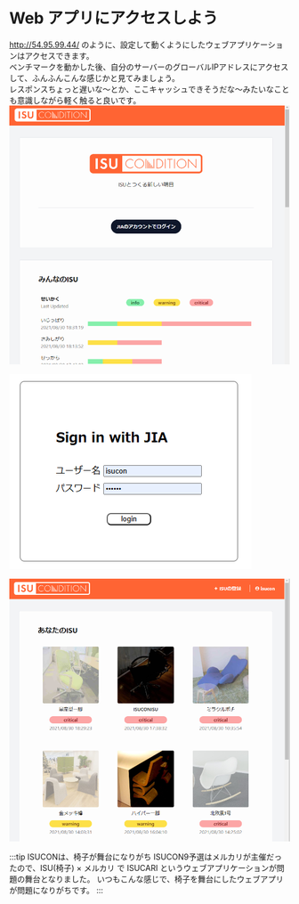 # Web アプリにアクセスしよう

http://54.95.99.44/ のように、設定して動くようにしたウェブアプリケーションはアクセスできます。  
ベンチマークを動かした後、自分のサーバーのグローバルIPアドレスにアクセスして、ふんふんこんな感じかと見てみましょう。  
レスポンスちょっと遅いな～とか、ここキャッシュできそうだな～みたいなことも意識しながら軽く触ると良いです。
![](4-img/img.png)

![](4-img/img_1.png)

![](4-img/img_2.png)

:::tip ISUCONは、椅子が舞台になりがち
ISUCON9予選はメルカリが主催だったので、ISU(椅子) × メルカリ で ISUCARI というウェブアプリケーションが問題の舞台となりました。
いつもこんな感じで、椅子を舞台にしたウェブアプリが問題になりがちです。
:::
